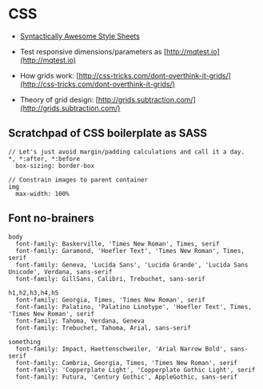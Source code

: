 # CSS

* [Syntactically Awesome Style Sheets](http://sass-lang.com)

* Test responsive dimensions/parameters as [http://mqtest.io](http://mqtest.io)

* How grids work: [http://css-tricks.com/dont-overthink-it-grids/](http://css-tricks.com/dont-overthink-it-grids/)

* Theory of grid design: [http://grids.subtraction.com/](http://grids.subtraction.com/)


## Scratchpad of CSS boilerplate as SASS
    // Let's just avoid margin/padding calculations and call it a day.
    *, *:after, *:before
      box-sizing: border-box

    // Constrain images to parent container
    img
      max-width: 100%


## Font no-brainers

    body
      font-family: Baskerville, 'Times New Roman', Times, serif
      font-family: Garamond, 'Hoefler Text', 'Times New Roman', Times, serif
      font-family: Geneva, 'Lucida Sans', 'Lucida Grande', 'Lucida Sans Unicode', Verdana, sans-serif
      font-family: GillSans, Calibri, Trebuchet, sans-serif

    h1,h2,h3,h4,h5
      font-family: Georgia, Times, 'Times New Roman', serif
      font-family: Palatino, 'Palatino Linotype', 'Hoefler Text', Times, 'Times New Roman', serif
      font-family: Tahoma, Verdana, Geneva
      font-family: Trebuchet, Tahoma, Arial, sans-serif

    something
      font-family: Impact, Haettenschweiler, 'Arial Narrow Bold', sans-serif
      font-family: Cambria, Georgia, Times, 'Times New Roman', serif
      font-family: 'Copperplate Light', 'Copperplate Gothic Light', serif
      font-family: Futura, 'Century Gothic', AppleGothic, sans-serif
